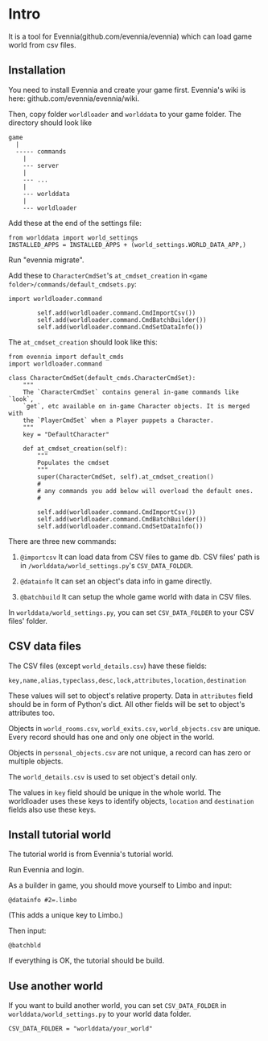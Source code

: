 # Intro
It is a tool for Evennia(github.com/evennia/evennia) which can load game world from csv files.

## Installation
You need to install Evennia and create your game first. Evennia's wiki is here: github.com/evennia/evennia/wiki.

Then, copy folder ```worldloader``` and ```worlddata``` to your game folder. The directory should look like

```
game
  |
  ----- commands  
    |
    --- server
    |
    --- ...
    |
    --- worlddata
    |
    --- worldloader
```

Add these at the end of the settings file:
```
from worlddata import world_settings
INSTALLED_APPS = INSTALLED_APPS + (world_settings.WORLD_DATA_APP,)
```

Run "evennia migrate".
  
Add these to ```CharacterCmdSet```'s ```at_cmdset_creation``` in ```<game folder>/commands/default_cmdsets.py```:
```
import worldloader.command
```

```
        self.add(worldloader.command.CmdImportCsv())
        self.add(worldloader.command.CmdBatchBuilder())
        self.add(worldloader.command.CmdSetDataInfo())
```

The ```at_cmdset_creation``` should look like this:
```
from evennia import default_cmds
import worldloader.command

class CharacterCmdSet(default_cmds.CharacterCmdSet):
    """
    The `CharacterCmdSet` contains general in-game commands like `look`,
    `get`, etc available on in-game Character objects. It is merged with
    the `PlayerCmdSet` when a Player puppets a Character.
    """
    key = "DefaultCharacter"

    def at_cmdset_creation(self):
        """
        Populates the cmdset
        """
        super(CharacterCmdSet, self).at_cmdset_creation()
        #
        # any commands you add below will overload the default ones.
        #

        self.add(worldloader.command.CmdImportCsv())
        self.add(worldloader.command.CmdBatchBuilder())
        self.add(worldloader.command.CmdSetDataInfo())
```

There are three new commands:

1. ```@importcsv``` It can load data from CSV files to game db. CSV files' path is in ```/worlddata/world_settings.py```'s ```CSV_DATA_FOLDER```.

2. ```@datainfo``` It can set an object's data info in game directly.

3. ```@batchbuild``` It can setup the whole game world with data in CSV files.

In ```worlddata/world_settings.py```, you can set ```CSV_DATA_FOLDER``` to your CSV files' folder.


## CSV data files
The CSV files (except ```world_details.csv```) have these fields:
```
key,name,alias,typeclass,desc,lock,attributes,location,destination
```

These values will set to object's relative property. Data in ```attributes``` field should be in form of Python's dict. All other fields will be set to object's attributes too.

Objects in ```world_rooms.csv```, ```world_exits.csv```, ```world_objects.csv``` are unique. Every record should has one and only one object in the world.

Objects in ```personal_objects.csv``` are not unique, a record can has zero or multiple objects.

The ```world_details.csv``` is used to set object's detail only.

The values in ```key``` field should be unique in the whole world. The worldloader uses these keys to identify objects, ```location``` and ```destination``` fields also use these keys.


## Install tutorial world
The tutorial world is from Evennia's tutorial world.

Run Evennia and login.

As a builder in game, you should move yourself to Limbo and input:
```
@datainfo #2=.limbo
```
(This adds a unique key to Limbo.)

Then input:
```
@batchbld
```

If everything is OK, the tutorial should be build.


## Use another world
If you want to build another world, you can set ```CSV_DATA_FOLDER``` in ```worlddata/world_settings.py``` to your world data folder.
```
CSV_DATA_FOLDER = "worlddata/your_world"
```
